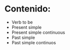 # Contenido:
- Verb to be
- Present simple
- Present simple continuous
- Past simple
- Past simple continuos